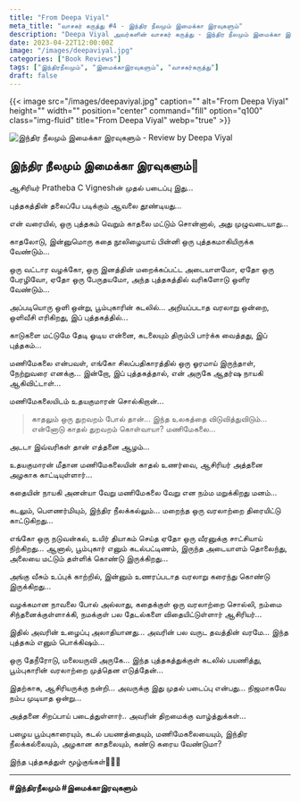 ```yaml
---
title: "From Deepa Viyal"
meta_title: "வாசகர் கருத்து #4 - இந்திர நீலமும் இமைக்கா இரவுகளும்"
description: "Deepa Viyal அவர்களின் வாசகர் கருத்து - இந்திர நீலமும் இமைக்கா இரவுகளும்"
date: 2023-04-22T12:00:00Z
image: "/images/deepaviyal.jpg"
categories: ["Book Reviews"]
tags: ["இந்திரநீலமும்", "இமைக்காஇரவுகளும்", "வாசகர்கருத்து"]
draft: false
---
```


{{< image src="/images/deepaviyal.jpg" caption="" alt="From Deepa Viyal" height="" width="" position="center" command="fill" option="q100" class="img-fluid" title="From Deepa Viyal"  webp="true"  >}}


![இந்திர நீலமும் இமைக்கா இரவுகளும் - Review by Deepa Viyal](/images/deepaviyal.jpg)

## இந்திர நீலமும் இமைக்கா இரவுகளும்💙

ஆசிரியர் Pratheba C Vigneshன் முதல் படைப்பு இது...

புத்தகத்தின் தலைப்பே படிக்கும் ஆவலை தூண்டியது...

என் வரையில், ஒரு புத்தகம் வெறும் காதலை மட்டும் சொன்னால், அது முழுவடையாது...

காதலோடு, இன்னுமொரு கதை நூலிழையாய் பின்னி ஒரு புத்தகமாகியிருக்க வேண்டும்...

ஒரு வட்டார வழக்கோ, ஒரு இனத்தின் மறைக்கப்பட்ட அடையாளமோ, ஏதோ ஒரு பேரழிவோ, ஏதோ ஒரு பேருதயமோ, அந்த புத்தகத்தில் வரிகளோடு ஒளிர வேண்டும்...

அப்படியொரு ஒளி ஒன்று, பூம்புகாரின் கடலில்... அறியப்படாத வரலாறு ஒன்றை, ஒளிவீசி எரிகிறது, இப் புத்தகத்தில்...

காடுகளை மட்டுமே தேடி ஓடிய என்னை, கடலையும் திரும்பி பார்க்க வைத்தது, இப் புத்தகம்...

மணிமேகலை என்பவள், எங்கோ சிலப்பதிகாரத்தில் ஒரு ஓரமாய் இருந்தாள், நேற்றுவரை எனக்கு... இன்றோ, இப் புத்தகத்தால், என் அருகே ஆதர்ஷ நாயகி ஆகிவிட்டாள்...

மணிமேகலையிடம் உதயகுமாரன் சொல்கிறான்...

> காதலும் ஒரு துறவறம் போல் தான்...
> இந்த உலகத்தை விடுவித்துவிடும்...
> என்னோடு காதல் துறவறம் கொள்வாயா? மணிமேகலை...

அடடா இவ்வரிகள் தான் எத்தனை ஆழம்...

உதயகுமாரன் மீதான மணிமேகலையின் காதல் உணர்வை, ஆசிரியர் அத்தனை அழகாக காட்டியுள்ளார்...

கதையின் நாயகி அனன்யா வேறு மணிமேகலை வேறு என நம்ம மறுக்கிறது மனம்...

கடலும், பௌணர்மியும், இந்திர நீலக்கல்லும்... மறைந்த ஒரு வரலாற்றை திரையிட்டு காட்டுகிறது...

எங்கோ ஒரு நடுவன்கல், உயிர் தியாகம் செய்த ஏதோ ஒரு வீரனுக்கு சாட்சியாய் நிற்கிறது... ஆனால், பூம்புகார் எனும் கடல்பட்டிணம், இருந்த அடையாளம் தொலைந்து, அலையை மட்டும் தள்ளிக் கொண்டு இருக்கிறது...

அங்கு வீசும் உப்புக் காற்றில், இன்னும் உணரப்படாத வரலாறு கரைந்து கொண்டு இருக்கிறது...

வழக்கமான நாவலை போல் அல்லாது, கதைக்குள் ஒரு வரலாற்றை சொல்லி, நம்மை சிந்தனைக்குள்ளாக்கி, நமக்குள் பல தேடல்களை விதையிட்டுள்ளார் ஆசிரியர்...

இதில் அவரின் உழைப்பு அலாதியானது... அவரின் பல வருட தவத்தின் வரமே... இந்த புத்தகம் எனும் பொக்கிஷம்...

ஒரு தேநீரோடு, மலையருவி அருகே... இந்த புத்தகத்துக்குள் கடலில் பயணித்து, பூம்புகாரின் வரலாற்றை முத்தென எடுத்தேன்...

இதற்காக, ஆசிரியருக்கு நன்றி... அவருக்கு இது முதல் படைப்பு என்பது... நிஜமாகவே நம்ப முடியாத ஒன்று...

அத்தனை சிறப்பாய் படைத்துள்ளார்.. அவரின் திறமைக்கு வாழ்த்துக்கள்...

பழைய பூம்புகாரையும், கடல் பயணத்தையும், மணிமேகலையையும், இந்திர நீலக்கல்லையும், அழகான காதலையும், கண்டு கரைய வேண்டுமா?

இந்த புத்தகத்துள் மூழ்குங்கள்🥰💙🥰

---

**#இந்திரநீலமும் #இமைக்காஇரவுகளும்**
